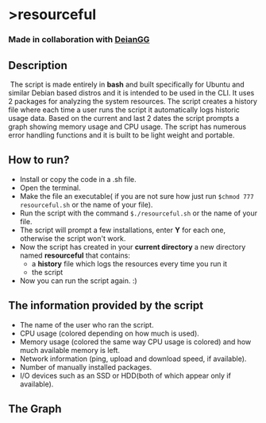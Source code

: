 # >resourceful
### Made in collaboration with [DeianGG](https://github.com/DeianGG)

## Description

&nbsp;The script is made entirely in **bash** and built specifically for Ubuntu and similar Debian based distros and it is intended to be used in the CLI. 
It uses 2 packages for analyzing the system resources.
The script creates a history file where each time a user runs the script it automatically logs historic usage data. Based on the current and last 2 dates the script prompts a graph showing memory usage
and CPU usage. 
The script has numerous error handling functions and it is built to be light weight and portable.

## How to run?

* Install or copy the code in a .sh file.
* Open the terminal.
* Make the file an executable( if you are not sure how just run `$chmod 777 resourceful.sh` or the name of your file).
* Run the script with the command `$./resourceful.sh` or the name of your file.
* The script will prompt a few installations, enter **Y** for each one, otherwise the script won't work.
* Now the script has created in your **current directory** a new directory named **resourceful** that contains:
    * a **history** file which logs the resources every time you run it
    * the script
* Now you can run the script again. :)
  
## The information provided by the script

* The name of the user who ran the script.
* CPU usage (colored depending on how much is used).
* Memory usage (colored the same way CPU usage is colored) and how much available memory is left.
* Network information (ping, upload and download speed, if available).
* Number of manually installed packages.
* I/O devices such as an SSD or HDD(both of which appear only if available).

## The Graph



